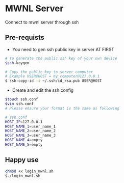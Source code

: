 # MWNL Server
Connect to mwnl server through ssh

## Pre-requists
* You need to gen ssh public key in server AT FIRST
```sh
# To generate the public ssh key of your own device
$ssh-keygen

# Copy the public key to server computer
# Example USER@HOST = my_computer@127.0.0.1
$ ssh-copy-id -i ~/.ssh/id_rsa.pub USER@HOST 
```

* Create and edit the ssh.config
```sh
$touch ssh.conf
$vim ssh.conf 
# Please ensure your format is the same as following
```

```sh
# ssh.conf
HOST_IP=127.0.0.1
HOST_NAME_1=user_name_1
HOST_NAME_2=user_name_2
HOST_NAME_3=user_name_3
HOST_NAME_4=empty
HOST_NAME_5=empty
```

## Happy use
```sh
chmod +x login_mwnl.sh
$./login_mwnl.sh
```